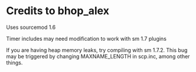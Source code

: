 # Credits to bhop_alex

Uses sourcemod 1.6

Timer includes may need modification to work with sm 1.7 plugins

If you are having heap memory leaks, try compiling with sm 1.7.2.
This bug may be triggered by changing MAXNAME_LENGTH in scp.inc, among other things.